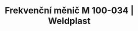 ---
Link: "file:/Users/vinayakpatel/Downloads/www.weldplast.cz/frekvencni-menic-m-100-034"
product_name: "Frekvenční měnič M 100-0343 x 400 V do 2200 W (AIRPACK)"
product_id: "Obj. číslo:153.474"
title: "Frekvenční měnič M 100-034 | Weldplast"
product_desc: "Frekvenční měniče M 100-012 a M 100-034 umožňují nastavovat objem vzduchu a výkon ohřevu nezávisle na sobě a přesně. Umožňují také nastavení vyššího či nižšího průtoku vzduchu."
product_specs: "Značka konformity, Značka schválení, Třída ochrany I, NapětíV~3 x 380 - 480, PříkonW2200, FrekvenceHz50 / 60, Hmotnostkg1,4"
product_downloads: "FREKVENČNÍ MĚNIČE- produktový list																								stáhnout																								, TECHNOLOGIE HORKÉHO VZDUCHU - katalog																								stáhnout																								"
href: "https://www.weldplast.cz/files/frekvencni-menice-m100-012-m100-034.pdf, https://www.weldplast.cz/files/frekvencni-menice-m100-012-m100-034.pdf, https://www.weldplast.cz/files/katalog-ph-web.pdf, https://www.weldplast.cz/files/katalog-ph-web.pdf"
accessories: "Frekvenční měnič M 100-012230 V / do 750 W (ROBUST,SILENCE,ASO)"
similar_products: ""
---